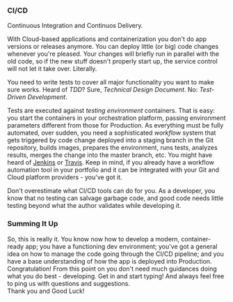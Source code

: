 ### CI/CD

Continuous Integration and Continuos Delivery.

With Cloud-based applications and containerization you don't do app versions or releases anymore. You can deploy little (or big) code changes whenever you're pleased. Your changes will briefly run in parallel with the old code, so if the new stuff doesn't properly start up, the service control will not let it take over. Literally.

You need to write tests to cover all major functionality you want to make sure works. Heard of *TDD*? Sure, *Technical Design Document*. No: *Test-Driven Development*.

Tests are executed against *testing environment* containers. That is easy: you start the containers in your orchestration platform, passing environment parameters different from those for Production. As everything must be fully automated, over sudden, you need a sophisticated *workflow* system that gets triggered by code change deployed into a staging branch in the Git repository, builds images, prepares the environment, runs tests, analyzes results, merges the change into the master branch, etc. You might have heard of [Jenkins](https://jenkins.io/) or [Travis](https://travis-ci.com/). Keep in mind, if you already have a workflow automation tool in your portfolio and it can be integrated with your Git and Cloud platform providers - you've got it.

Don't overestimate what CI/CD tools can do for you. As a developer, you know that no testing can salvage garbage code, and good code needs little testing beyond what the author validates while developing it.

### Summing It Up

So, this is really it. You know now how to develop a modern, container-ready app; you have a functioning dev environment; you've got a general idea on how to manage the code going through the CI/CD pipeline; and you have a base understanding of how the app is deployed into Production.
<br>
Congratulation! From this point on you don't need much guidances doing what you do best - developing. Get in and start typing! And always feel free to ping us with questions and suggestions.
<br>
Thank you and Good Luck!